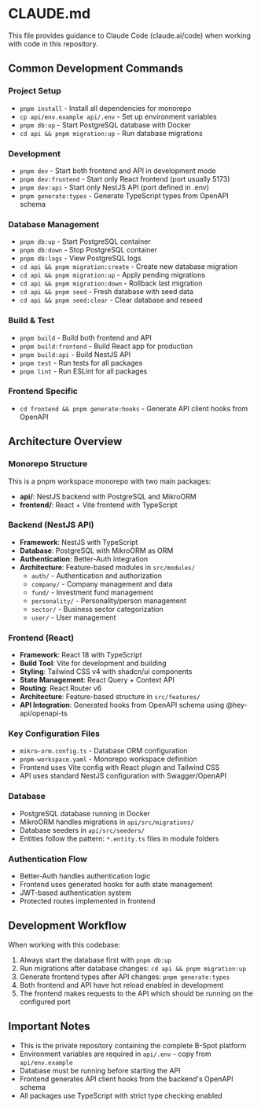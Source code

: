 # CLAUDE.md

This file provides guidance to Claude Code (claude.ai/code) when working with code in this repository.

## Common Development Commands

### Project Setup
- `pnpm install` - Install all dependencies for monorepo
- `cp api/env.example api/.env` - Set up environment variables
- `pnpm db:up` - Start PostgreSQL database with Docker
- `cd api && pnpm migration:up` - Run database migrations

### Development
- `pnpm dev` - Start both frontend and API in development mode
- `pnpm dev:frontend` - Start only React frontend (port usually 5173)
- `pnpm dev:api` - Start only NestJS API (port defined in .env)
- `pnpm generate:types` - Generate TypeScript types from OpenAPI schema

### Database Management
- `pnpm db:up` - Start PostgreSQL container
- `pnpm db:down` - Stop PostgreSQL container
- `pnpm db:logs` - View PostgreSQL logs
- `cd api && pnpm migration:create` - Create new database migration
- `cd api && pnpm migration:up` - Apply pending migrations
- `cd api && pnpm migration:down` - Rollback last migration
- `cd api && pnpm seed` - Fresh database with seed data
- `cd api && pnpm seed:clear` - Clear database and reseed

### Build & Test
- `pnpm build` - Build both frontend and API
- `pnpm build:frontend` - Build React app for production
- `pnpm build:api` - Build NestJS API
- `pnpm test` - Run tests for all packages
- `pnpm lint` - Run ESLint for all packages

### Frontend Specific
- `cd frontend && pnpm generate:hooks` - Generate API client hooks from OpenAPI

## Architecture Overview

### Monorepo Structure
This is a pnpm workspace monorepo with two main packages:
- **api/**: NestJS backend with PostgreSQL and MikroORM
- **frontend/**: React + Vite frontend with TypeScript

### Backend (NestJS API)
- **Framework**: NestJS with TypeScript
- **Database**: PostgreSQL with MikroORM as ORM
- **Authentication**: Better-Auth integration
- **Architecture**: Feature-based modules in `src/modules/`
  - `auth/` - Authentication and authorization
  - `company/` - Company management and data
  - `fund/` - Investment fund management
  - `personality/` - Personality/person management
  - `sector/` - Business sector categorization
  - `user/` - User management

### Frontend (React)
- **Framework**: React 18 with TypeScript
- **Build Tool**: Vite for development and building
- **Styling**: Tailwind CSS v4 with shadcn/ui components
- **State Management**: React Query + Context API
- **Routing**: React Router v6
- **Architecture**: Feature-based structure in `src/features/`
- **API Integration**: Generated hooks from OpenAPI schema using @hey-api/openapi-ts

### Key Configuration Files
- `mikro-orm.config.ts` - Database ORM configuration
- `pnpm-workspace.yaml` - Monorepo workspace definition
- Frontend uses Vite config with React plugin and Tailwind CSS
- API uses standard NestJS configuration with Swagger/OpenAPI

### Database
- PostgreSQL database running in Docker
- MikroORM handles migrations in `api/src/migrations/`
- Database seeders in `api/src/seeders/`
- Entities follow the pattern: `*.entity.ts` files in module folders

### Authentication Flow
- Better-Auth handles authentication logic
- Frontend uses generated hooks for auth state management
- JWT-based authentication system
- Protected routes implemented in frontend

## Development Workflow

When working with this codebase:
1. Always start the database first with `pnpm db:up`
2. Run migrations after database changes: `cd api && pnpm migration:up`
3. Generate frontend types after API changes: `pnpm generate:types`
4. Both frontend and API have hot reload enabled in development
5. The frontend makes requests to the API which should be running on the configured port

## Important Notes
- This is the private repository containing the complete B-Spot platform
- Environment variables are required in `api/.env` - copy from `api/env.example`
- Database must be running before starting the API
- Frontend generates API client hooks from the backend's OpenAPI schema
- All packages use TypeScript with strict type checking enabled